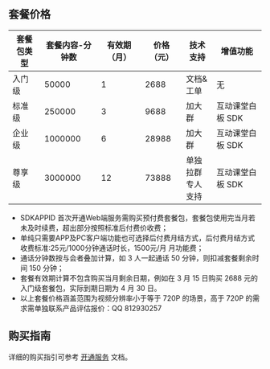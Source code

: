 
## 套餐价格


| 套餐包类型 | 套餐内容-分钟数 | 有效期（月） | 价格（元） | 技术支持 |增值功能|
| --- | --- | --- | --- | --- |------|
| 入门级 | 50000 | 1 | 2688 | 文档&工单 |无|
| 标准级 | 250000 | 3 | 9688 | 加大群 |互动课堂白板 SDK|
| 企业级 | 1000000 | 6 | 28988	 | 加大群 |互动课堂白板 SDK|
| 尊享级 | 3000000 | 12 | 73888	 | 单独拉群<br>专人支持 |互动课堂白板 SDK|

- SDKAPPID 首次开通Web端服务需购买预付费套餐包，套餐包使用完当月若未及时续费，超出部分按照标准后付费价收费；
- 单纯只需要APP及PC客户端功能也可选择后付费月结方式，后付费月结方式收费标准:25元/1000分钟通话时长，1500元/月 月功能费；
- 通话分钟数按与会者叠加计算，如 3 人一起通话 50 分钟，则扣减套餐剩余时间 150 分钟；
- 套餐有效期计算不包含购买当月剩余日期，例如在 3 月 15 日购买 2688 元的入门级套餐包，实际到期日期为 4 月 30 日。
- 以上套餐价格涵盖范围为视频分辨率小于等于 720P 的场景，高于 720P 的需求需单独联系产品评估报价：QQ 812930257

## 购买指南
详细的购买指引可参考 [开通服务](https://cloud.tencent.com/document/product/647/17195) 文档。
